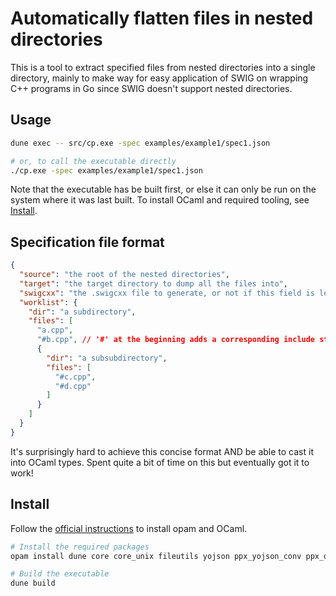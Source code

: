 # Automatically flatten files in nested directories

This is a tool to extract specified files from nested directories into a single
directory, mainly to make way for easy application of SWIG on wrapping C++
programs in Go since SWIG doesn't support nested directories.

## Usage

```sh
dune exec -- src/cp.exe -spec examples/example1/spec1.json

# or, to call the executable directly
./cp.exe -spec examples/example1/spec1.json
```

Note that the executable has be built first, or else it can only be run on the
system where it was last built. To install OCaml and required tooling, see
[Install](##Install).

## Specification file format

```json
{
  "source": "the root of the nested directories",
  "target": "the target directory to dump all the files into",
  "swigcxx": "the .swigcxx file to generate, or not if this field is left empty",
  "worklist": {
    "dir": "a subdirectory",
    "files": [
      "a.cpp",
      "#b.cpp", // '#' at the beginning adds a corresponding include statement in the generated .swigcxx file
      {
        "dir": "a subsubdirectory",
        "files": [
          "#c.cpp",
          "#d.cpp"
        ]
      }
    ]
  }
}
```

It's surprisingly hard to achieve this concise format AND be able to cast it
into OCaml types. Spent quite a bit of time on this but eventually got it to
work!

## Install

Follow the [official instructions](https://ocaml.org/docs/up-and-running) to install opam and OCaml.

```sh
# Install the required packages
opam install dune core core_unix fileutils yojson ppx_yojson_conv ppx_deriving

# Build the executable
dune build
```
